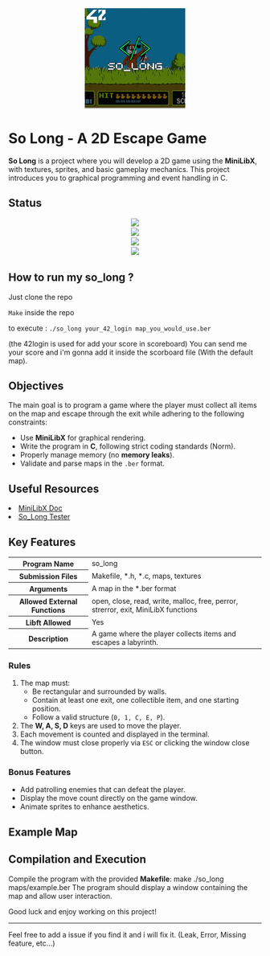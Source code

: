 <div align="center">
  <img height="200" src="https://raw.githubusercontent.com/Benjamin-poisson/My_image_bank/refs/heads/main/so_long.png" />
</div>

# So Long - A 2D Escape Game

**So Long** is a project where you will develop a 2D game using the **MiniLibX**, with textures, sprites, and basic gameplay mechanics. This project introduces you to graphical programming and event handling in C.

## Status
<div align="center">
  <img height="200" src="https://raw.githubusercontent.com/Benjamin-poisson/My_image_bank/refs/heads/main/so_long_success.png" />
</div>

<div align="center">
  <img src="https://raw.githubusercontent.com/Benjamin-poisson/My_image_bank/refs/heads/main/solong_exp.png" />
</div>
<div align="center">
  <img src="https://raw.githubusercontent.com/Benjamin-poisson/My_image_bank/refs/heads/main/solong_exp2.png" />
</div>
<div align="center">
  <img src="https://raw.githubusercontent.com/Benjamin-poisson/My_image_bank/refs/heads/main/solong_exp3.png" />
</div>

## How to run my so_long ?
Just clone the repo

```Make``` inside the repo

to execute : ```./so_long your_42_login map_you_would_use.ber```

(the 42login is used for add your score in scoreboard)
You can send me your score and i'm gonna add it inside the scorboard file (With the default map).


## Objectives

The main goal is to program a game where the player must collect all items on the map and escape through the exit while adhering to the following constraints:

- Use **MiniLibX** for graphical rendering.
- Write the program in **C**, following strict coding standards (Norm).
- Properly manage memory (no **memory leaks**).
- Validate and parse maps in the `.ber` format.

## Useful Resources

<li><a href="https://harm-smits.github.io/42docs/libs/minilibx">MiniLibX Doc</a></li>
<li><a href="https://suspectedoceano.notion.site/So_long-bccdb29d879049a0981404886e097230">So_Long Tester</a></li>

## Key Features

<table>
  <tr>
    <th>Program Name</th>
    <td>so_long</td>
  </tr>
  <tr>
    <th>Submission Files</th>
    <td>Makefile, *.h, *.c, maps, textures</td>
  </tr>
  <tr>
    <th>Arguments</th>
    <td>A map in the *.ber format</td>
  </tr>
  <tr>
    <th>Allowed External Functions</th>
    <td>open, close, read, write, malloc, free, perror, strerror, exit, MiniLibX functions</td>
  </tr>
  <tr>
    <th>Libft Allowed</th>
    <td>Yes</td>
  </tr>
  <tr>
    <th>Description</th>
    <td>A game where the player collects items and escapes a labyrinth.</td>
  </tr>
</table>

### Rules

1. The map must:
   - Be rectangular and surrounded by walls.
   - Contain at least one exit, one collectible item, and one starting position.
   - Follow a valid structure (`0, 1, C, E, P`).
2. The **W, A, S, D** keys are used to move the player.
3. Each movement is counted and displayed in the terminal.
4. The window must close properly via `ESC` or clicking the window close button.

### Bonus Features

- Add patrolling enemies that can defeat the player.
- Display the move count directly on the game window.
- Animate sprites to enhance aesthetics.

## Example Map


## Compilation and Execution

Compile the program with the provided **Makefile**:
make
./so_long maps/example.ber
The program should display a window containing the map and allow user interaction.

Good luck and enjoy working on this project!

---
Feel free to add a issue if you find it and i will fix it.
(Leak, Error, Missing feature, etc...)
